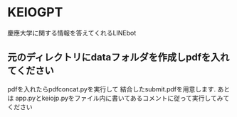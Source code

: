 # KEIOGPT
慶應大学に関する情報を答えてくれるLINEbot

## 元のディレクトリにdataフォルダを作成しpdfを入れてください
pdfを入れたらpdfconcat.pyを実行して 結合したsubmit.pdfを用意します.
あとは
app.pyとkeiojp.pyをファイル内に書いてあるコメントに従って実行してみてください
